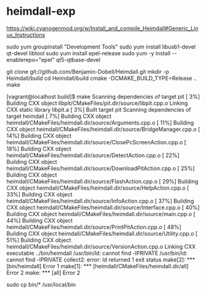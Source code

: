 # heimdall-exp


https://wiki.cyanogenmod.org/w/Install_and_compile_Heimdall#Generic_Linux_Instructions

sudo yum groupinstall "Development Tools"
sudo yum install libusb1-devel qt-devel libtool
sudo yum install epel-release
sudo yum -y install --enablerepo="epel" qt5-qtbase-devel

git clone git://github.com/Benjamin-Dobell/Heimdall.git
mkdir -p Heimdall/build
cd Heimdall/build
cmake -DCMAKE_BUILD_TYPE=Release ..
make

[vagrant@localhost build]$ make
Scanning dependencies of target pit
[  3%] Building CXX object libpit/CMakeFiles/pit.dir/source/libpit.cpp.o
Linking CXX static library libpit.a
[  3%] Built target pit
Scanning dependencies of target heimdall
[  7%] Building CXX object heimdall/CMakeFiles/heimdall.dir/source/Arguments.cpp.o
[ 11%] Building CXX object heimdall/CMakeFiles/heimdall.dir/source/BridgeManager.cpp.o
[ 14%] Building CXX object heimdall/CMakeFiles/heimdall.dir/source/ClosePcScreenAction.cpp.o
[ 18%] Building CXX object heimdall/CMakeFiles/heimdall.dir/source/DetectAction.cpp.o
[ 22%] Building CXX object heimdall/CMakeFiles/heimdall.dir/source/DownloadPitAction.cpp.o
[ 25%] Building CXX object heimdall/CMakeFiles/heimdall.dir/source/FlashAction.cpp.o
[ 29%] Building CXX object heimdall/CMakeFiles/heimdall.dir/source/HelpAction.cpp.o
[ 33%] Building CXX object heimdall/CMakeFiles/heimdall.dir/source/InfoAction.cpp.o
[ 37%] Building CXX object heimdall/CMakeFiles/heimdall.dir/source/Interface.cpp.o
[ 40%] Building CXX object heimdall/CMakeFiles/heimdall.dir/source/main.cpp.o
[ 44%] Building CXX object heimdall/CMakeFiles/heimdall.dir/source/PrintPitAction.cpp.o
[ 48%] Building CXX object heimdall/CMakeFiles/heimdall.dir/source/Utility.cpp.o
[ 51%] Building CXX object heimdall/CMakeFiles/heimdall.dir/source/VersionAction.cpp.o
Linking CXX executable ../bin/heimdall
/usr/bin/ld: cannot find -lPRIVATE
/usr/bin/ld: cannot find -lPRIVATE
collect2: error: ld returned 1 exit status
make[2]: *** [bin/heimdall] Error 1
make[1]: *** [heimdall/CMakeFiles/heimdall.dir/all] Error 2
make: *** [all] Error 2



sudo cp bin/* /usr/local/bin
